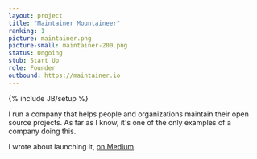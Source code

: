 ```yaml
---
layout: project
title: "Maintainer Mountaineer"
ranking: 1
picture: maintainer.png
picture-small: maintainer-200.png
status: Ongoing
stub: Start Up
role: Founder
outbound: https://maintainer.io
---
```

{% include JB/setup %}

I run a company that helps people and organizations maintain their open source projects. As far as I know, it's one of the only examples of a company doing this.

I wrote about launching it, [on Medium](https://medium.com/@richlitt/oss-maintenance-as-a-service-helping-maintainers-maintain-their-code-f9717e4990ad).